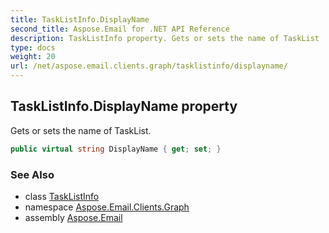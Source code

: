 ```yaml
---
title: TaskListInfo.DisplayName
second_title: Aspose.Email for .NET API Reference
description: TaskListInfo property. Gets or sets the name of TaskList
type: docs
weight: 20
url: /net/aspose.email.clients.graph/tasklistinfo/displayname/
---
```

## TaskListInfo.DisplayName property

Gets or sets the name of TaskList.

```csharp
public virtual string DisplayName { get; set; }
```

### See Also

* class [TaskListInfo](../)
* namespace [Aspose.Email.Clients.Graph](../../tasklistinfo/)
* assembly [Aspose.Email](../../../)


